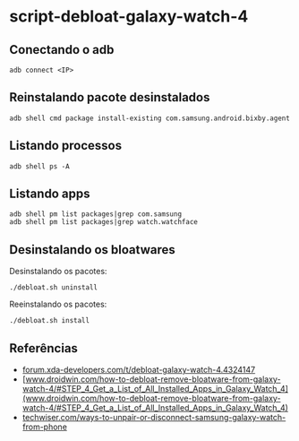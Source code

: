 # script-debloat-galaxy-watch-4

## Conectando o adb

~~~
adb connect <IP>
~~~

## Reinstalando pacote desinstalados

~~~
adb shell cmd package install-existing com.samsung.android.bixby.agent
~~~

## Listando processos

~~~
adb shell ps -A
~~~

## Listando apps

~~~
adb shell pm list packages|grep com.samsung
adb shell pm list packages|grep watch.watchface
~~~

## Desinstalando os bloatwares

Desinstalando os pacotes:

~~~
./debloat.sh uninstall
~~~

Reeinstalando os pacotes:

~~~
./debloat.sh install
~~~

## Referências

- [forum.xda-developers.com/t/debloat-galaxy-watch-4.4324147](https://forum.xda-developers.com/t/debloat-galaxy-watch-4.4324147/)
- [www.droidwin.com/how-to-debloat-remove-bloatware-from-galaxy-watch-4/#STEP_4_Get_a_List_of_All_Installed_Apps_in_Galaxy_Watch_4](www.droidwin.com/how-to-debloat-remove-bloatware-from-galaxy-watch-4/#STEP_4_Get_a_List_of_All_Installed_Apps_in_Galaxy_Watch_4)
- [techwiser.com/ways-to-unpair-or-disconnect-samsung-galaxy-watch-from-phone](https://techwiser.com/ways-to-unpair-or-disconnect-samsung-galaxy-watch-from-phone/)
